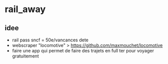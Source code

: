 # rail_away
## idee
- rail pass sncf = 50e/vancances dete
- webscraper "locomotive" > https://github.com/maxmouchet/locomotive
- faire une app qui permet de faire des trajets en full ter pour voyager gratuitement
